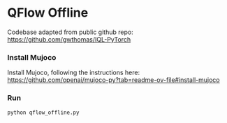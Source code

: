 # QFlow Offline 

Codebase adapted from public github repo: https://github.com/gwthomas/IQL-PyTorch


### Install Mujoco

Install Mujoco, following the instructions here: https://github.com/openai/mujoco-py?tab=readme-ov-file#install-mujoco

### Run

```
python qflow_offline.py
```